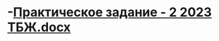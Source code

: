 # -[Практическое задание - 2 2023 ТБЖ.docx](https://github.com/DUN41K/-/files/10870610/-.2.2023.docx)
